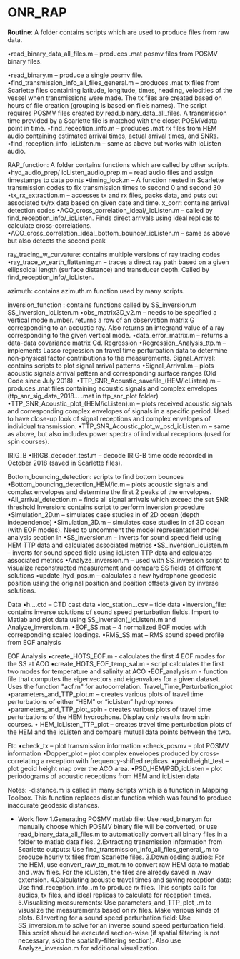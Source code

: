 # ONR_RAP

**Routine**: A folder contains scripts which are used to produce files from raw data.

•read_binary_data_all_files.m – produces .mat posmv files from POSMV binary files.

•read_binary.m – produce a single posmv file. 
•find_transmission_info_all_files_general.m – produces .mat tx files from Scarlette files containing latitude, longitude, times, heading, velocities of the vessel when transmissions were made. The tx files are created based on hours of file creation (grouping is based on file’s names). The script requires POSMV files created by read_binary_data_all_files. A transmission time provided by a Scarlette file is matched with the closet POSMVdata point in time. 
•find_reception_info.m – produces .mat rx files from HEM audio containing estimated arrival times, actual arrival times, and SNRs. 
•find_reception_info_icListen.m – same as above but works with icListen audio.
	
RAP_function: A folder contains functions which are called by other scripts.
•hyd_audio_prep/ icListen_audio_prep.m – read audio files and assign timestamps to data points
•timing_lock.m – A function nested in Scarlette transmission codes to fix transmission times to second 0 and second 30
•tx_rx_extraction.m – accesses tx and rx files, packs data, and puts out associated tx/rx data based on given date and time.
x_corr: contains arrival detection codes
•ACO_cross_correlation_ideal/_icListen.m – called by find_reception_info/_icListen. Finds direct arrivals using ideal replicas to calculate cross-correlations.
•ACO_cross_correlation_ideal_bottom_bounce/_icListen.m – same as above but also detects the second peak 

ray_tracing_w_curvature: contains multiple versions of ray tracing codes
•ray_trace_w_earth_flattening.m – traces a direct ray path based on a given ellipsoidal length (surface distance) and transducer depth. Called by find_reception_info/_icListen.

azimuth: contains azimuth.m function used by many scripts.

inversion_function : contains functions called by SS_inversion.m SS_inversion_icListen.m
•obs_matrix3D_v2.m – needs to be specified a vertical mode number. returns a row of an observation matrix G corresponding to an acoustic ray. Also returns an integrand value of a ray corresponding to the given vertical mode. 
•data_error_matrix.m – returns a data-data covariance matrix Cd. 
Regression
•Regression_Analysis_ttp.m – implements Lasso regression on travel time perturbation data to determine non-physical factor contributions to the measurements.
Signal_Arrival: contains scripts to plot signal arrival patterns
•Signal_Arrival.m – plots acoustic signals arrival pattern and corresponding surface ranges (Old Code since July 2018).
•TTP_SNR_Acoustic_savefile_(HEM/icListen).m – produces .mat files containing acoustic signals and complex envelopes (ttp_snr_sig_data_2018... .mat in ttp_snr_plot folder)
•TTP_SNR_Acoustic_plot_(HEM/icListen).m – plots received acoustic signals and corresponding complex envelopes of signals in a specific period. Used to have close-up look of signal receptions and complex envelopes of individual transmission.
•TTP_SNR_Acoustic_plot_w_psd_icListen.m – same as above, but also includes power spectra of individual receptions (used for spin courses).

IRIG_B
•IRIGB_decoder_test.m – decode IRIG-B time code recorded in October 2018 (saved in Scarlette files).




Bottom_bouncing_detection: scripts to find bottom bounces
•Bottom_bouncing_detection_HEM/ic.m – plots acoustic signals and complex envelopes and determine the first 2 peaks of the envelopes.
•All_arrival_detection.m – finds all signal arrivals which exceed the set SNR threshold
Inversion: contains script to perform inversion procedure
•Simulation_2D.m – simulates case studies in of 2D ocean (depth independence)
•Simulation_3D.m – simulates case studies in of 3D ocean (with EOF modes). Need to uncomment the model representation model analysis section in
•SS_inversion.m – inverts for sound speed field using HEM TTP data and calculates associated metrics
•SS_inversion_icListen.m – inverts for sound speed field using icListen TTP data and calculates associated metrics
•Analyze_inversion.m – used with SS_inversion script to visualize reconstructed measurement and compare SS fields of different solutions
•update_hyd_pos.m – calculates a new hydrophone geodesic position using the original position and position offsets given by inverse solutions.

Data
•h….ctd – CTD cast data
•ioc_station…csv – tide data
•inversion_file: contains inverse solutions of sound speed perturbation fields. Import to Matlab and plot data using SS_inversion(_icListen).m and Analyze_inversion.m.
•EOF_SS.mat – 4 normalized EOF modes with corresponding scaled loadings.
•RMS_SS.mat – RMS sound speed profile from EOF analysis



EOF Analysis
•create_HOTS_EOF.m - calculates the first 4 EOF modes for the SS at ACO
•create_HOTS_EOF_temp_sal.m - script calculates the first two modes for temperature and salinity at ACO
•EOF_analysis.m - function file that computes the eigenvectors and eigenvalues for a given dataset. Uses the function "acf.m" for autocorrelation.
Travel_Time_Perturbation_plot
•parameters_and_TTP_plot.m – creates various plots of travel time perturbations of either “HEM” or “icListen” hydrophones
•parameters_and_TTP_plot_spin - creates various plots of travel time perturbations of the HEM hydrophone. Display only results from spin courses.
•	HEM_icListen_TTP_plot – creates travel time perturbation plots of the HEM and the icListen and compare mutual data points between the two.

Etc
•check_tx – plot transmission information
•check_posmv – plot POSMV information
•Dopper_plot – plot complex envelopes produced by cross-correlating a reception with frequency-shifted replicas.
•geoidheight_test – plot geoid height map over the ACO area.
•PSD_HEM/PSD_icListen – plot periodograms of acoustic receptions from HEM and icListen data

Notes:
-distance.m is called in many scripts which is a function in Mapping Toolbox. This function replaces dist.m function which was found to produce inaccurate geodesic distances. 
- Work flow
1.Generating POSMV matlab file: Use read_binary.m for manually choose which POSMV binary file will be converted, or use read_binary_data_all_files.m to automatically convert all binary files in a folder to matlab data files.
2.Extracting transmission information from Scarlette outputs: Use find_transmission_info_all_files_general_.m to produce hourly tx files from Scarlette files. 
3.Downloading audios: For the HEM, use convert_raw_to_mat.m to convert raw HEM data to matlab and .wav files. For the icListen, the files are already saved in .wav extension.
4.Calculating acoustic travel times and saving reception data: Use find_reception_info_.m to produce rx files. This scripts calls for audios, tx files, and ideal replicas to calculate for reception times. 
5.Visualizing measurements: Use parameters_and_TTP_plot_.m to visualize the measurements based on rx files. Make various kinds of plots.
6.Inverting for a sound speed perturbation field: Use SS_inversion.m to solve for an inverse sound speed perturbation field. This script should be executed section-wise (if spatial filtering is not necessary, skip the spatially-filtering section). Also use Analyze_inversion.m for additional visualization.


